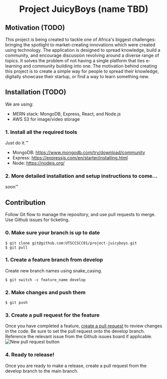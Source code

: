 <h1 align="center">Project JuicyBoys (name TBD)</h1>

## Motivation (TODO)
This project is being created to tackle one of Africa's biggest challenges: bringing the spotlight to market-creating innovations which were created using technology.
The application is designed to spread knowledge, build a community, and encourage discussion revolving around a diverse range of topics. 
It solves the problem of not having a single platform that ties e-learning and community building into one.
The motivation behind creating this project is to create a simple way for people to spread their knowledge, digitally showcase their startup, or find a way to learn something new.

## Installation (TODO)
We are using: 
- MERN stack: MongoDB, Express, React, and Node.js
- AWS S3 for image/video storage

### 1. Install all the required tools 
Just do it.&trade;
* MongoDB: https://www.mongodb.com/try/download/community
* Express: https://expressjs.com/en/starter/installing.html
* Node: https://nodejs.org/

### 2. More detailed installation and setup instructions to come...
soon&trade;

## Contribution

Follow Git flow to manage the repository, and use pull requests to merge. Use Github issues for ticketing.

### 0. Make sure your branch is up to date
```shell
$ git clone git@github.com:UTSCCSCC01/project-juicyboys.git
$ git pull
```

### 1. Create a feature branch from develop
Create new branch names using snake_casing.
```shell
$ git switch -c feature_name develop
```

### 2. Make changes and push them
```shell
$ git push
```

### 3. Create a pull request for the feature
Once you have completed a feature, [create a pull request](https://github.com/UTSCCSCC01/project-juicyboys/pulls) to review changes in the code. Be sure to set the pull request onto the develop branch. Reference the relevant issue from the Github issues board if applicable.
![New pull request button](https://i.imgur.com/3awEW0L.png)

### 4. Ready to release!
Once you are ready to make a release, create a pull request from the develop branch to the main branch.
